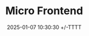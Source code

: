 ---
title: Micro Frontend
date: 2025-01-07 10:30:30 +/-TTTT
categories: [Architecture, Micro Frontend]
tags: [angular, module federation]     # TAG names should always be lowercase
description: This post provides the explanaton fo an reference implementation
---